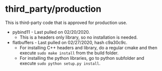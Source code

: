 # third_party/production
This is third-party code that is approved for production use.

* pybind11 - Last pulled on 02/20/2020.
  * This is a headers only library, so no installation is needed.
* flatbuffers - Last pulled on 02/27/2020, hash c9a30c9c.
  * For installing C++ headers and library, do a regular cmake and then execute ```sudo make install``` from the build folder.
  * For installing the python libraries, go to python subfolder and execute ```sudo python setup.py install```.

